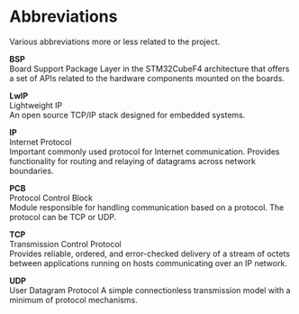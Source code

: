 # Abbreviations #
Various abbreviations more or less related to the project.  

**BSP**  
Board Support Package
Layer in the STM32CubeF4 architecture that offers a set of APIs related to the hardware components mounted on the boards.  

**LwIP**  
Lightweight IP  
An open source TCP/IP stack designed for embedded systems.  

**IP**  
Internet Protocol  
Important commonly used protocol for Internet communication. Provides functionality for routing and relaying of datagrams across network boundaries.  

**PCB**  
Protocol Control Block  
Module responsible for handling communication based on a protocol. The protocol can be TCP or UDP.  

**TCP**  
Transmission Control Protocol  
Provides reliable, ordered, and error-checked delivery of a stream of octets between applications running on hosts communicating over an IP network.  

**UDP**  
User Datagram Protocol
A simple connectionless transmission model with a minimum of protocol mechanisms.  
